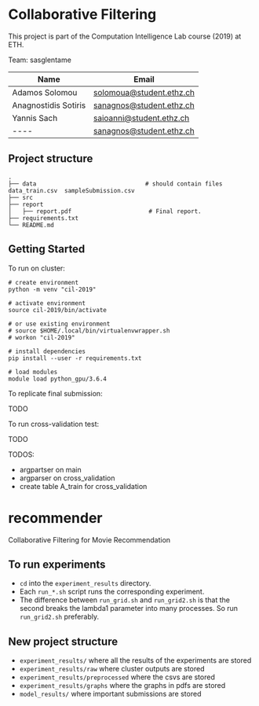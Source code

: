 # Collaborative Filtering

This project is part of the Computation Intelligence Lab course (2019) at ETH.

Team: 	sasglentame

| Name  | Email |
| ------------- | ------------- |
| Adamos Solomou  | solomoua@student.ethz.ch  |
| Anagnostidis Sotiris  | sanagnos@student.ethz.ch  |
| Yannis Sach  | saioanni@student.ethz.ch  |
| ----  | sanagnos@student.ethz.ch  |



## Project structure

    .
    ├── data                               # should contain files data_train.csv  sampleSubmission.csv
    ├── src                                                     
    ├── report                              
    │   ├── report.pdf                      # Final report.
    ├── requirements.txt
    └── README.md
    

## Getting Started

To run on cluster:

 ```
 # create environment
 python -m venv "cil-2019"
 
 # activate environment 
 source cil-2019/bin/activate
 
 # or use existing environment
 # source $HOME/.local/bin/virtualenvwrapper.sh
 # workon "cil-2019"
 
 # install dependencies 
 pip install --user -r requirements.txt
 
 # load modules
 module load python_gpu/3.6.4
  ```
  
To replicate final submission: 

TODO

To run cross-validation test:

TODO

TODOS:
 - argpartser on main
 - argparser on cross_validation
 - create table A_train for cross_validation
# recommender
Collaborative Filtering for Movie Recommendation 

## To run experiments


* `cd` into the `experiment_results` directory.
* Each `run_*.sh` script runs the corresponding experiment.
* The difference between `run_grid.sh` and `run_grid2.sh` is that the second breaks the lambda1 parameter into many processes. So run `run_grid2.sh` preferably.

## New project structure

* `experiment_results/` where all the results of the experiments are stored
* `experiment_results/raw` where cluster outputs are stored
* `experiment_results/preprocessed` where the csvs are stored
* `experiment_results/graphs` where the graphs in pdfs are stored
* `model_results/` where important submissions are stored
